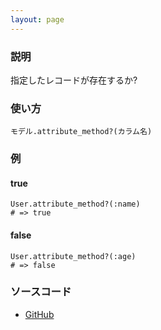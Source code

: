 ```yaml
---
layout: page
---
```

### 説明
指定したレコードが存在するか?

### 使い方
    モデル.attribute_method?(カラム名)

### 例
#### true
    User.attribute_method?(:name)
    # => true

#### false
    User.attribute_method?(:age)
    # => false

### ソースコード
* [GitHub](https://github.com/rails/rails/blob/f33d52c95217212cbacc8d5e44b5a8e3cdc6f5b3/activerecord/lib/active_record/attribute_methods.rb#L142)